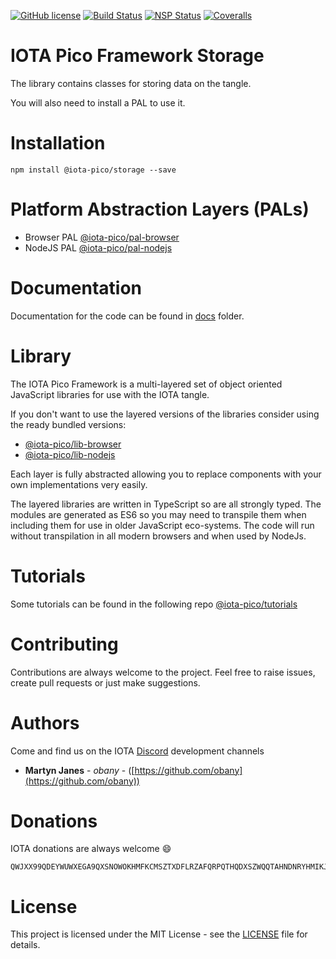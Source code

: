 [![GitHub license](https://img.shields.io/badge/license-MIT-blue.svg)](https://raw.githubusercontent.com/https://github.com/iota-pico/storage/master/LICENSE) [![Build Status](https://travis-ci.org/https://github.com/iota-pico/storage.svg?branch=master)](https://travis-ci.org/https://github.com/iota-pico/storage) [![NSP Status](https://nodesecurity.io/orgs/https://github.com/iota-pico/projects/0187c1c9-1cb0-48e4-9b84-f59a25401121)](https://nodesecurity.io/orgs/https://github.com/iota-pico/projects/0187c1c9-1cb0-48e4-9b84-f59a25401121)
[![Coveralls](https://img.shields.io/coveralls/https://github.com/iota-pico/storage.svg)](https://coveralls.io/github/https://github.com/iota-pico/storage)

# IOTA Pico Framework Storage

The library contains classes for storing data on the tangle.

You will also need to install a PAL to use it.

# Installation

```shell
npm install @iota-pico/storage --save
```

# Platform Abstraction Layers (PALs)

* Browser PAL [@iota-pico/pal-browser](https://github.com/iota-pico/pal-browser)
* NodeJS PAL [@iota-pico/pal-nodejs](https://github.com/iota-pico/pal-nodejs)

# Documentation

Documentation for the code can be found in [docs](./docs/README.md) folder.

# Library

The IOTA Pico Framework is a multi-layered set of object oriented JavaScript libraries for use with the IOTA tangle.

If you don't want to use the layered versions of the libraries consider using the  ready bundled versions:
* [@iota-pico/lib-browser](https://github.com/iota-pico/lib-browser)
* [@iota-pico/lib-nodejs](https://github.com/iota-pico/lib-nodejs)

Each layer is fully abstracted allowing you to replace components with your own implementations very easily.

The layered libraries are written in TypeScript so are all strongly typed. The modules are generated as ES6 so you may need to transpile them when including them for use in older JavaScript eco-systems. The code will run without transpilation in all modern browsers and when used by NodeJs.

# Tutorials

Some tutorials can be found in the following repo [@iota-pico/tutorials](https://github.com/iota-pico/tutorials)


# Contributing

Contributions are always welcome to the project. Feel free to raise issues, create pull requests or just make suggestions.

# Authors

Come and find us on the IOTA [Discord](https://discordapp.com/invite/fNGZXvh) development channels

* **Martyn Janes** - *obany* - ([https://github.com/obany](https://github.com/obany))

# Donations

IOTA donations are always welcome :smile:
```shell
QWJXX99QDEYWUWXEGA9QXSNOWOKHMFKCMSZTXDFLRZAFQRPQTHQDXSZWQQTAHNDNRYHMIKJYWQLKTFHBWSAOJDHAMB
```

# License

This project is licensed under the MIT License - see the [LICENSE](./LICENSE) file for details.
